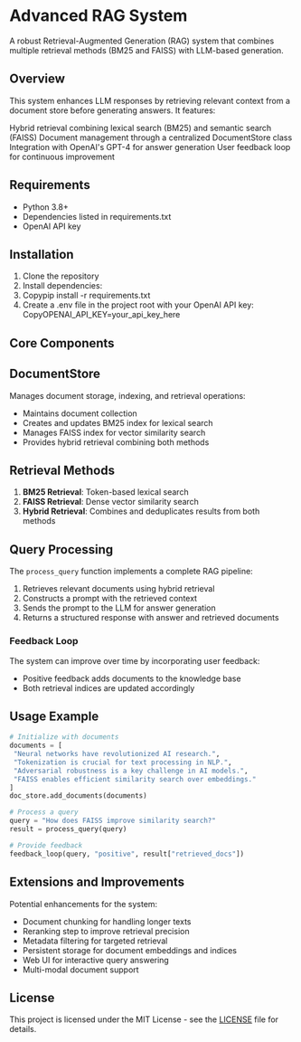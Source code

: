 # Advanced RAG System
A robust Retrieval-Augmented Generation (RAG) system that combines multiple retrieval methods (BM25 and FAISS) with LLM-based generation.
## Overview
This system enhances LLM responses by retrieving relevant context from a document store before generating answers. It features:

Hybrid retrieval combining lexical search (BM25) and semantic search (FAISS)
Document management through a centralized DocumentStore class
Integration with OpenAI's GPT-4 for answer generation
User feedback loop for continuous improvement

## Requirements

- Python 3.8+
- Dependencies listed in requirements.txt
- OpenAI API key

## Installation
1. Clone the repository
2. Install dependencies:
3. Copypip install -r requirements.txt
4. Create a .env file in the project root with your OpenAI API key:
   CopyOPENAI_API_KEY=your_api_key_here


## Core Components
## DocumentStore
Manages document storage, indexing, and retrieval operations:

- Maintains document collection
- Creates and updates BM25 index for lexical search
- Manages FAISS index for vector similarity search
- Provides hybrid retrieval combining both methods

## Retrieval Methods

1. **BM25 Retrieval**: Token-based lexical search
2. **FAISS Retrieval**: Dense vector similarity search
3. **Hybrid Retrieval**: Combines and deduplicates results from both methods

## Query Processing
The `process_query` function implements a complete RAG pipeline:

1. Retrieves relevant documents using hybrid retrieval
2. Constructs a prompt with the retrieved context
3. Sends the prompt to the LLM for answer generation
4. Returns a structured response with answer and retrieved documents

### Feedback Loop

The system can improve over time by incorporating user feedback:
- Positive feedback adds documents to the knowledge base
- Both retrieval indices are updated accordingly

## Usage Example

```python
# Initialize with documents
documents = [
 "Neural networks have revolutionized AI research.",
 "Tokenization is crucial for text processing in NLP.",
 "Adversarial robustness is a key challenge in AI models.",
 "FAISS enables efficient similarity search over embeddings."
]
doc_store.add_documents(documents)

# Process a query
query = "How does FAISS improve similarity search?"
result = process_query(query)

# Provide feedback
feedback_loop(query, "positive", result["retrieved_docs"])
```
## Extensions and Improvements
Potential enhancements for the system:

- Document chunking for handling longer texts
- Reranking step to improve retrieval precision
- Metadata filtering for targeted retrieval
- Persistent storage for document embeddings and indices
- Web UI for interactive query answering
- Multi-modal document support

## License
This project is licensed under the MIT License - see the [LICENSE](LICENSE) file for details.
